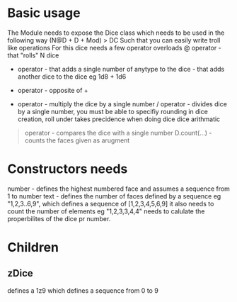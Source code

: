 # Basic usage
The Module needs to expose the Dice class which needs to be used in the following way
(N@D + D + Mod) > DC
Such that you can easily write troll like operations
For this dice needs a few operator overloads
@ operator - that "rolls"  N dice
+ operator - that adds a single number of anytype to the dice
           - that adds another dice to the dice eg 1d8 + 1d6
- operator - opposite of +
* operator - multiply the dice by a single number
/ operator - divides dice by a single number, you must be able to specifiy rounding in dice creation, roll under takes precidence when doing dice dice arithmatic
> operator - compares the dice with a single number
D.count(...)  - counts the faces given as arugment 

# Constructors needs
number - defines the highest numbered face and assumes a sequence from 1 to number
text - defines the number of faces defined by a sequence eg "1,2,3..6,9", 
        which defines a sequence of [1,2,3,4,5,6,9]
        it also needs to count the number of elements eg "1,2,3,3,4,4"
        needs to calulate the properbilites of the dice pr number.


# Children
## zDice
defines a 1z9 which defines a sequence from 0 to 9
